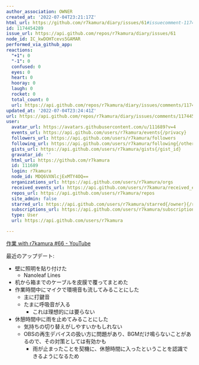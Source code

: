 ```yaml
---
author_association: OWNER
created_at: '2022-07-04T23:21:17Z'
html_url: https://github.com/r7kamura/diary/issues/61#issuecomment-1174454289
id: 1174454289
issue_url: https://api.github.com/repos/r7kamura/diary/issues/61
node_id: IC_kwDOHTcevs5GAMAR
performed_via_github_app: 
reactions:
  "+1": 0
  "-1": 0
  confused: 0
  eyes: 0
  heart: 0
  hooray: 0
  laugh: 0
  rocket: 0
  total_count: 0
  url: https://api.github.com/repos/r7kamura/diary/issues/comments/1174454289/reactions
updated_at: '2022-07-04T23:24:41Z'
url: https://api.github.com/repos/r7kamura/diary/issues/comments/1174454289
user:
  avatar_url: https://avatars.githubusercontent.com/u/111689?v=4
  events_url: https://api.github.com/users/r7kamura/events{/privacy}
  followers_url: https://api.github.com/users/r7kamura/followers
  following_url: https://api.github.com/users/r7kamura/following{/other_user}
  gists_url: https://api.github.com/users/r7kamura/gists{/gist_id}
  gravatar_id: ''
  html_url: https://github.com/r7kamura
  id: 111689
  login: r7kamura
  node_id: MDQ6VXNlcjExMTY4OQ==
  organizations_url: https://api.github.com/users/r7kamura/orgs
  received_events_url: https://api.github.com/users/r7kamura/received_events
  repos_url: https://api.github.com/users/r7kamura/repos
  site_admin: false
  starred_url: https://api.github.com/users/r7kamura/starred{/owner}{/repo}
  subscriptions_url: https://api.github.com/users/r7kamura/subscriptions
  type: User
  url: https://api.github.com/users/r7kamura

---
```

[作業 with r7kamura #66 - YouTube](https://www.youtube.com/watch?v=t7gxiMeVtw8&ab_channel=r7kamura)

最近のアップデート:

- 壁に照明を貼り付けた
    - Nanoleaf Lines
- 机から箱までのケーブルを皮膜で覆ってまとめた
- 作業時間中にマイクで環境音も流してみることにした
    - 主に打鍵音
    - たまに呼吸音が入る
        - これは理想的には要らない
- 休憩時間中に雨を止めてみることにした
    - 気持ちの切り替えがしやすいかもしれない
    - OBSの再生デバイスの扱い方に問題があり、BGMだけ鳴らないことがあるので、その対策としては有効かも
        - 雨が止まったことを契機に、休憩時間に入ったということを認識できるようになるため